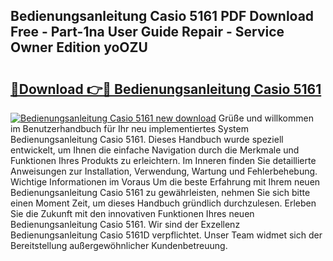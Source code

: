 ## Bedienungsanleitung Casio 5161 PDF Download Free - Part-1na User Guide Repair - Service Owner Edition yoOZU

# <h2><a href="http://df10evh.blite.top/?on=Bedienungsanleitung+Casio+5161">🔗Download 👉🔴 Bedienungsanleitung Casio 5161</a></h2>

[![Bedienungsanleitung Casio 5161 new download](https://i.imgur.com/lujVjoI.png)](http://df10evh.blite.top/?on=Bedienungsanleitung+Casio+5161)
Grüße und willkommen im Benutzerhandbuch für Ihr neu implementiertes System Bedienungsanleitung Casio 5161. Dieses Handbuch wurde speziell entwickelt, um Ihnen die einfache Navigation durch die Merkmale und Funktionen Ihres Produkts zu erleichtern. Im Inneren finden Sie detaillierte Anweisungen zur Installation, Verwendung, Wartung und Fehlerbehebung. Wichtige Informationen im Voraus Um die beste Erfahrung mit Ihrem neuen Bedienungsanleitung Casio 5161 zu gewährleisten, nehmen Sie sich bitte einen Moment Zeit, um dieses Handbuch gründlich durchzulesen. Erleben Sie die Zukunft mit den innovativen Funktionen Ihres neuen Bedienungsanleitung Casio 5161. Wir sind der Exzellenz Bedienungsanleitung Casio 5161D verpflichtet. Unser Team widmet sich der Bereitstellung außergewöhnlicher Kundenbetreuung.
